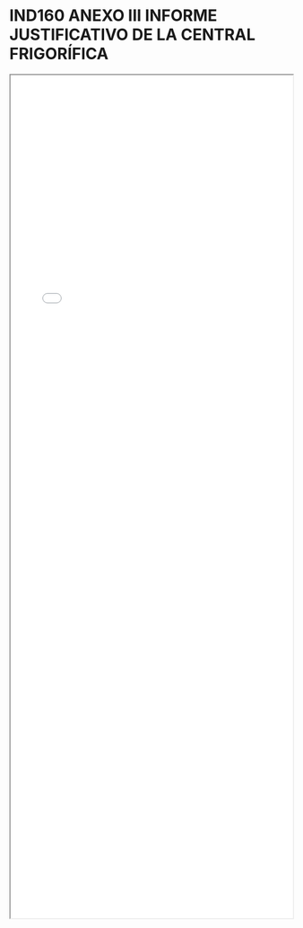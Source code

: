 
# IND160 ANEXO III INFORME JUSTIFICATIVO DE LA CENTRAL FRIGORÍFICA

<iframe src="../IND160 ANEXO III INFORME JUSTIFICATIVO DE LA CENTRAL FRIGORÍFICA.pdf" width="100%" height="1500px"></iframe>


